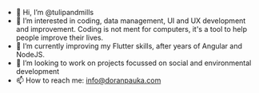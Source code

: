 - 👋 Hi, I’m @tulipandmills
- 👀 I’m interested in coding, data management, UI and UX development and improvement. Coding is not ment for computers, it's a tool to help people improve their lives.
- 🌱 I’m currently improving my Flutter skills, after years of Angular and NodeJS.
- 💞️ I’m looking to work on projects focussed on social and environmental development
- 📫 How to reach me: info@doranpauka.com
